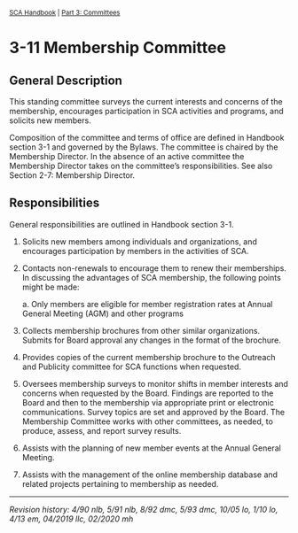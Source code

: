 <sup>[SCA Handbook](/sca-handbook/index.html) | [Part 3: Committees](../03_committees/index.html)</sup> 

# 3-11 Membership Committee

## General Description

This standing committee surveys the current interests and concerns of the membership, encourages participation in SCA activities and programs, and solicits new members.

Composition of the committee and terms of office are defined in Handbook section 3-1 and governed by the Bylaws. The committee is chaired by the Membership Director. In the absence of an active committee the Membership Director takes on the committee’s responsibilities. See also Section 2-7: Membership Director.

## Responsibilities

General responsibilities are outlined in Handbook section 3-1.

1. Solicits new members among individuals and organizations, and encourages participation by members in the activities of SCA.
2. Contacts non-renewals to encourage them to renew their memberships. In discussing the advantages of SCA membership, the following points might be made:

   a. Only members are eligible for member registration rates at Annual General Meeting (AGM) and other programs
3. Collects membership brochures from other similar organizations. Submits for Board approval any changes in the format of the brochure.
4. Provides copies of the current membership brochure to the Outreach and Publicity committee for SCA functions when requested.
5. Oversees membership surveys to monitor shifts in member interests and concerns when requested by the Board. Findings are reported to the Board and then to the membership via appropriate print or electronic communications. Survey topics are set and approved by the Board. The Membership Committee works with other committees, as needed, to produce, assess, and report survey results.
6. Assists with the planning of new member events at the Annual General Meeting.
7. Assists with the management of the online membership database and related projects pertaining to membership as needed.

***

_Revision history: 4/90 nlb, 5/91 nlb, 8/92 dmc, 5/93 dmc, 10/05 lo, 1/10 lo, 4/13 em, 04/2019 llc, 02/2020 mh_
